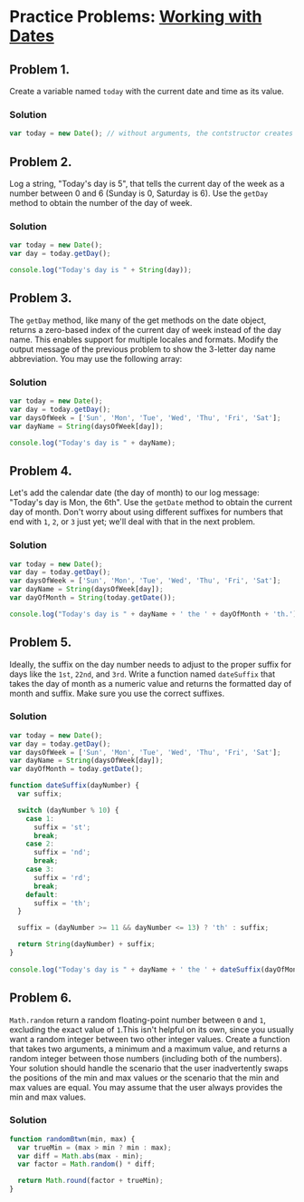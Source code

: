 # Practice Problems: [Working with Dates](https://launchschool.com/lessons/0539330a/assignments/ba1faa1f)


## Problem 1.
Create a variable named `today` with the current date and time as its value.

### Solution

```javascript
var today = new Date(); // without arguments, the contstructor creates a `Date` for current date and time
```

## Problem 2.
Log a string, "Today's day is 5", that tells the current day of the week as a number between 0 and 6 (Sunday is 0, Saturday is 6). Use the `getDay` method to obtain the number of the day of week.

### Solution
```javascript
var today = new Date();
var day = today.getDay();

console.log("Today's day is " + String(day));
```

## Problem 3.
The `getDay` method, like many of the get methods on the date object, returns a zero-based index of the current day of week instead of the day name. This enables support for multiple locales and formats. Modify the output message of the previous problem to show the 3-letter day name abbreviation. You may use the following array:


### Solution

```javascript
var today = new Date();
var day = today.getDay();
var daysOfWeek = ['Sun', 'Mon', 'Tue', 'Wed', 'Thu', 'Fri', 'Sat'];
var dayName = String(daysOfWeek[day]);

console.log("Today's day is " + dayName);
```

## Problem 4.
Let's add the calendar date (the day of month) to our log message: "Today's day is Mon, the 6th". Use the `getDate` method to obtain the current day of month. Don't worry about using different suffixes for numbers that end with `1`, `2`, or `3` just yet; we'll deal with that in the next problem.

### Solution
```javascript
var today = new Date();
var day = today.getDay();
var daysOfWeek = ['Sun', 'Mon', 'Tue', 'Wed', 'Thu', 'Fri', 'Sat'];
var dayName = String(daysOfWeek[day]);
var dayOfMonth = String(today.getDate());

console.log("Today's day is " + dayName + ' the ' + dayOfMonth + 'th.');
```

## Problem 5.
Ideally, the suffix on the day number needs to adjust to the proper suffix for days like the `1st`, `22nd`, and `3rd`. Write a function named `dateSuffix` that takes the day of month as a numeric value and returns the formatted day of month and suffix. Make sure you use the correct suffixes.

### Solution

```javascript
var today = new Date();
var day = today.getDay();
var daysOfWeek = ['Sun', 'Mon', 'Tue', 'Wed', 'Thu', 'Fri', 'Sat'];
var dayName = String(daysOfWeek[day]);
var dayOfMonth = today.getDate();

function dateSuffix(dayNumber) {
  var suffix;

  switch (dayNumber % 10) {
    case 1:
      suffix = 'st';
      break;
    case 2:
      suffix = 'nd';
      break;
    case 3:
      suffix = 'rd';
      break;
    default:
      suffix = 'th';
  }

  suffix = (dayNumber >= 11 && dayNumber <= 13) ? 'th' : suffix;

  return String(dayNumber) + suffix;
}
  
console.log("Today's day is " + dayName + ' the ' + dateSuffix(dayOfMonth));

```
## Problem 6.
`Math.random` return a random floating-point number between `0` and `1`, excluding the exact value of `1`.This isn't helpful on its own, since you usually want a random integer between two other integer values. Create a function that takes two arguments, a minimum and a maximum value, and returns a random integer between those numbers (including both of the numbers). Your solution should handle the scenario that the user inadvertently swaps the positions of the min and max values or the scenario that the min and max values are equal. You may assume that the user always provides the min and max values.
### Solution
```javascript
function randomBtwn(min, max) {
  var trueMin = (max > min ? min : max);
  var diff = Math.abs(max - min);
  var factor = Math.random() * diff;

  return Math.round(factor + trueMin);
}
```

